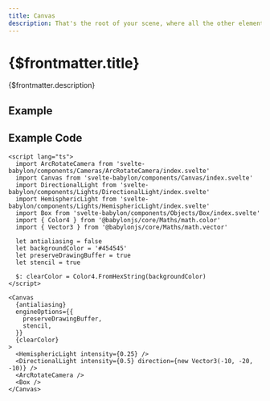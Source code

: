 ```yaml
---
title: Canvas
description: That's the root of your scene, where all the other elements are placed into. It is basically an implementation of https://doc.babylonjs.com/divingDeeper/scene as well as https://doc.babylonjs.com/typedoc/classes/babylon.engine.
---
```


<script>
  import CanvasStory from '$lib/components/Canvas/Canvas.story.svelte'
  import ExampleWrapper from '$routes/docs/_components/ExampleWrapper.svelte'
</script>

# {$frontmatter.title}

{$frontmatter.description}

## Example

<ExampleWrapper>
  <CanvasStory />
</ExampleWrapper>

## Example Code

```svelte
<script lang="ts">
  import ArcRotateCamera from 'svelte-babylon/components/Cameras/ArcRotateCamera/index.svelte'
  import Canvas from 'svelte-babylon/components/Canvas/index.svelte'
  import DirectionalLight from 'svelte-babylon/components/Lights/DirectionalLight/index.svelte'
  import HemisphericLight from 'svelte-babylon/components/Lights/HemisphericLight/index.svelte'
  import Box from 'svelte-babylon/components/Objects/Box/index.svelte'
  import { Color4 } from '@babylonjs/core/Maths/math.color'
  import { Vector3 } from '@babylonjs/core/Maths/math.vector'

  let antialiasing = false
  let backgroundColor = '#454545'
  let preserveDrawingBuffer = true
  let stencil = true

  $: clearColor = Color4.FromHexString(backgroundColor)
</script>

<Canvas
  {antialiasing}
  engineOptions={{
    preserveDrawingBuffer,
    stencil,
  }}
  {clearColor}
>
  <HemisphericLight intensity={0.25} />
  <DirectionalLight intensity={0.5} direction={new Vector3(-10, -20, -10)} />
  <ArcRotateCamera />
  <Box />
</Canvas>
```
